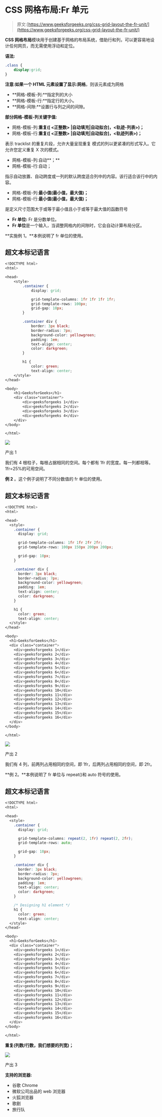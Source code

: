 # CSS 网格布局:Fr 单元

> 原文:[https://www.geeksforgeeks.org/css-grid-layout-the-fr-unit/](https://www.geeksforgeeks.org/css-grid-layout-the-fr-unit/)

**CSS 网格布局**模块用于创建基于网格的布局系统，借助行和列，可以更容易地设计任何网页，而无需使用浮动和定位。

**语法:**

```css
.class {
    display:grid;
}
```

**注意:**如果一个 HTML 元素设置了**显示:网格**，则该元素成为网格

*   **网格-模板-列:**指定列的大小
*   **网格-模板-行:**指定行的大小。
*   **网格-间隙:**设置行与列之间的间隙。

**部分网格-模板-列关键字值:**

*   网格-模板-列:**重复([ <正整数> |自动填充|自动拟合]，<轨迹-列表>)；**
*   网格-模板-行:**重复([ <正整数> |自动填充|自动拟合]，<轨迹列表>)；**

表示 tracklist 的重复片段，允许大量呈现重复
模式的列以更紧凑的形式写入。它允许您定义重复 X 次的模式。

*   网格-模板-列:自动**；**
*   网格-模板-行:自动；

指示自动放置、自动跨度或一列的默认跨度适合列中的内容。该行适合该行中的内容。

*   网格-模板-列:**最小值(最小值，最大值)；**
*   网格-模板-行:**最小值(最小值，最大值)；**

是定义尺寸范围大于或等于最小值且小于或等于最大值的函数符号

*   **Fr 单位:** Fr 是分数单位。
*   **Fr 单位**是一个输入，当调整网格内的间隙时，它会自动计算布局分区。

**实施例 1。**本例说明了 fr 单位的使用。

## 超文本标记语言

```css
<!DOCTYPE html>
<html>

<head>
    <style>
        .container {
            display: grid;

            grid-template-columns: 1fr 1fr 1fr 1fr;
            grid-template-rows: 100px;
            grid-gap: 10px;
        }

        .container div {
            border: 3px black;
            border-radius: 7px;
            background-color: yellowgreen;
            padding: 1em;
            text-align: center;
            color: darkgreen;
        }

        h1 {
            color: green;
            text-align: center;
    </style>
</head>

<body>
    <h1>GeeksforGeeks</h1>
    <div class="container">
        <div>geeksforgeeks 1</div>
        <div>geeksforgeeks 2</div>
        <div>geeksforgeeks 3</div>
        <div>geeksforgeeks 4</div>
    </div>
</body>

</html>
```

![](img/333c23d68aed20809494ca9d120c4c3c.png)

产出 1

我们有 4 根柱子，每根占据相同的空间。每个都有 1fr 的宽度。每一列都相等。1fr=25%的可用空间。

**例 2** 。这个例子说明了不同分数值的 fr 单位的使用。

## 超文本标记语言

```css
<!DOCTYPE html>
<html>

<head>
  <style>
    .container {
      display: grid;

      grid-template-columns: 1fr 1fr 2fr 2fr;
      grid-template-rows: 100px 150px 200px 200px;

      grid-gap: 10px;
    }

    .container div {
      border: 3px black;
      border-radius: 7px;
      background-color: yellowgreen;
      padding: 1em;
      text-align: center;
      color: darkgreen;
    }

    h1 {
      color: green;
      text-align: center;
  </style>
</head>

<body>
  <h1>GeeksforGeeks</h1>
  <div class="container">
    <div>geeksforgeeks 1</div>
    <div>geeksforgeeks 2</div>
    <div>geeksforgeeks 3</div>
    <div>geeksforgeeks 4</div>
    <div>geeksforgeeks 5</div>
    <div>geeksforgeeks 6</div>
    <div>geeksforgeeks 7</div>
    <div>geeksforgeeks 8</div>
    <div>geeksforgeeks 9</div>
    <div>geeksforgeeks 10</div>
    <div>geeksforgeeks 11</div>
    <div>geeksforgeeks 12</div>
    <div>geeksforgeeks 13</div>
    <div>geeksforgeeks 14</div>
    <div>geeksforgeeks 15</div>
    <div>geeksforgeeks 16</div>
  </div>
</body>

</html>
```

![](img/6bae4b28e16bd3e78e0558ed461a3939.png)

产出 2

我们有 4 列，前两列占用相同的空间，即 1fr，后两列占用相同的空间，即 2fr。

**例 2。**本例说明了 fr 单位与 repeat()和 auto 符号的使用。

## 超文本标记语言

```css
<!DOCTYPE html>
<html>

<head>
  <style>
    .container {
      display: grid;

      grid-template-columns: repeat(2, 1fr) repeat(2, 2fr);
      grid-template-rows: auto;

      grid-gap: 10px;
    }

    .container div {
      border: 3px black;
      border-radius: 7px;
      background-color: yellowgreen;
      padding: 1em;
      text-align: center;
      color: darkgreen;
    }

    /* Designing h1 element */
    h1 {
      color: green;
      text-align: center;
  </style>
</head>

<body>
  <h1>GeeksforGeeks</h1>
  <div class="container">
    <div>geeksforgeeks 1</div>
    <div>geeksforgeeks 2</div>
    <div>geeksforgeeks 3</div>
    <div>geeksforgeeks 4</div>
    <div>geeksforgeeks 5</div>
    <div>geeksforgeeks 6</div>
    <div>geeksforgeeks 7</div>
    <div>geeksforgeeks 8</div>
    <div>geeksforgeeks 9</div>
    <div>geeksforgeeks 10</div>
    <div>geeksforgeeks 11</div>
    <div>geeksforgeeks 12</div>
    <div>geeksforgeeks 13</div>
    <div>geeksforgeeks 14</div>
    <div>geeksforgeeks 15</div>
    <div>geeksforgeeks 16</div>
  </div>
</body>

</html>
```

**重复(列数/行数，我们想要的列宽)；**

![](img/873546623e9ce4b75ab4a764a39aaddc.png)

产出 3

**支持的浏览器:**

*   谷歌 Chrome
*   微软公司出品的 web 浏览器
*   火狐浏览器
*   歌剧
*   旅行队